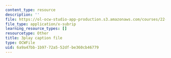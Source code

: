 ```yaml
---
content_type: resource
description: ''
file: https://ol-ocw-studio-app-production.s3.amazonaws.com/courses/22-01-introduction-to-nuclear-engineering-and-ionizing-radiation-fall-2016/6a9a47bb1b9772a552dfbe360cb46779_es6f90JcJ2k.srt
file_type: application/x-subrip
learning_resource_types: []
resourcetype: Other
title: 3play caption file
type: OCWFile
uid: 6a9a47bb-1b97-72a5-52df-be360cb46779
---
```


